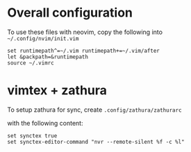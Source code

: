 # Overall configuration

To use these files with neovim, copy the following into
`~/.config/nvim/init.vim`

```shell
set runtimepath^=~/.vim runtimepath+=~/.vim/after
let &packpath=&runtimepath
source ~/.vimrc
```

# vimtex + zathura

To setup zathura for sync, create `.config/zathura/zathurarc`

with the following content:

```
set synctex true
set synctex-editor-command "nvr --remote-silent %f -c %l"
```
